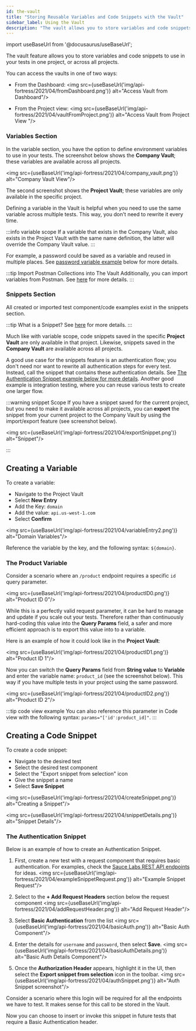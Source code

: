 ```yaml
---
id: the-vault
title: "Storing Reusable Variables and Code Snippets with the Vault"
sidebar_label: Using the Vault
description: "The vault allows you to store variables and code snippets that can be used across an entire project."
---
```


import useBaseUrl from '@docusaurus/useBaseUrl';

The vault feature allows you to store variables and code snippets to use in your tests in one project, or across all projects.

<!--[Explanation Video](https://www.youtube.com/watch?v=cBNMi30Fj9Q)-->

You can access the vaults in one of two ways:

* From the Dashboard:
   <img src={useBaseUrl('img/api-fortress/2021/04/fromDashboard.png')} alt="Access Vault from Dashboard"/>

* From the Project view:
   <img src={useBaseUrl('img/api-fortress/2021/04/vaultFromProject.png')} alt="Access Vault from Project View "/>

### Variables Section

In the variable section, you have the option to define environment variables to use in your tests. The screenshot below shows the **Company Vault**; these variables are available across all projects.

<img src={useBaseUrl('img/api-fortress/2021/04/company_vault.png')} alt="Company Vault View"/>

The second screenshot shows the **Project Vault**; these variables are only available in the specific project.

Defining a variable in the Vault is helpful when you need to use the same variable across multiple tests. This way, you don't need to rewrite it every time.

:::info variable scope
If a variable that exists in the Company Vault, also exists in the Project Vault with the same name definition, the latter will override the Company Vault value.
:::

For example, a password could be saved as a variable and reused in multiple places. See [password variable example](#the-password-variable) below for more details.

:::tip Import Postman Collections into The Vault
Additionally, you can import variables from Postman. See [here](/api-testing/importing-postman-collections/) for more details.
:::

### Snippets Section

All created or imported test component/code examples exist in the snippets section.

:::tip What is a Snippet?
See [here](/api-testing/mark2/reference/composer-snippets) for more details.
:::

Much like with variable scope, code snippets saved in the specific **Project Vault** are only available in that project. Likewise, snippets saved in the **Company Vault** are available across all projects.

A good use case for the snippets feature is an authentication flow; you don't need nor want to rewrite all authentication steps for every test. Instead, call the snippet that contains these authentication details. See [The Authentication Snippet example below for more details](#the-authentication-snippet). Another good example is integration testing, where you can reuse various tests to create one larger flow.

:::warning snippet Scope
If you have a snippet saved for the current project, but you need to make it available across all projects, you can **export** the snippet from your current project to the Company Vault by using the import/export feature (see screenshot below).

<img src={useBaseUrl('img/api-fortress/2021/04/exportSnippet.png')} alt="Snippet"/>

:::

## Creating a Variable

To create a variable:

* Navigate to the Project Vault
* Select **New Entry**
* Add the Key: `domain`
* Add the value: `api.us-west-1.com`
* Select **Confirm**

<img src={useBaseUrl('img/api-fortress/2021/04/variableEntry2.png')} alt="Domain Variables"/>

Reference the variable by the key, and the following syntax: `${domain}`.

### The Product Variable

Consider a scenario where an `/product` endpoint requires a specific `id` query parameter.

<img src={useBaseUrl('img/api-fortress/2021/04/productID0.png')} alt="Product ID 0"/>

While this is a perfectly valid request parameter, it can be hard to manage and update if you scale out your tests. Therefore rather than continuously hard-coding this value into the **Query Params** field, a safer and more efficient approach is to export this value into to a variable.

Here is an example of how it could look like in the **Project Vault**:

<img src={useBaseUrl('img/api-fortress/2021/04/productID1.png')} alt="Product ID 1"/>

Now you can switch the **Query Params** field from **String value** to **Variable** and enter the variable name: `product_id` (see the screenshot below). This way if you have multiple tests in your project using the same password.

<img src={useBaseUrl('img/api-fortress/2021/04/productID2.png')} alt="Product ID 2"/>

:::tip code view example
You can also reference this parameter in Code view with the following syntax: `params="['id':product_id]"`.
:::

## Creating a Code Snippet

To create a code snippet:

* Navigate to the desired test
* Select the desired test component
* Select the "Export snippet from selection" icon
* Give the snippet a name
* Select **Save Snippet**

<img src={useBaseUrl('img/api-fortress/2021/04/createSnippet.png')} alt="Creating a Snippet"/>

<img src={useBaseUrl('img/api-fortress/2021/04/snippetDetails.png')} alt="Snippet Details"/>

### The Authentication Snippet

Below is an example of how to create an Authentication Snippet.

1. First, create a new test with a request component that requires basic authentication. For examples, check the [Sauce Labs REST API endpoints](/dev/api/) for ideas.
   <img src={useBaseUrl('img/api-fortress/2021/04/exampleSnippetRequest.png')} alt="Example Snippet Request"/>

1. Select to the **+ Add Request Headers** section below the request component
   <img src={useBaseUrl('img/api-fortress/2021/04/addRequestHeader.png')} alt="Add Request Header"/>

1. Select **Basic Authentication** from the list
   <img src={useBaseUrl('img/api-fortress/2021/04/basicAuth.png')} alt="Basic Auth Component"/>

1. Enter the details for `username` and `password`, then select **Save**.
   <img src={useBaseUrl('img/api-fortress/2021/04/basicAuthDetails.png')} alt="Basic Auth Details Component"/>

1. Once the **Authorization Header** appears, highlight it in the UI, then select the **Export snippet from selection** icon in the toolbar.
   <img src={useBaseUrl('img/api-fortress/2021/04/authSnippet.png')} alt="Auth Snippet screenshot"/>

Consider a scenario where this login will be required for all the endpoints we have to test. It makes sense for this call to be stored in the Vault.

Now you can choose to insert or invoke this snippet in future tests that require a Basic Authentication header.

